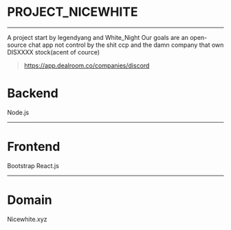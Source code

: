 # PROJECT_NICEWHITE
***
A project start by legendyang and White_Night
Our goals are an open-source chat app not control by the shit ccp and the damn company that own DISXXXX stock(acent of cource)
>https://app.dealroom.co/companies/discord

# Backend
Node.js
***
# Frontend
Bootstrap
React.js
***
# Domain
Nicewhite.xyz

